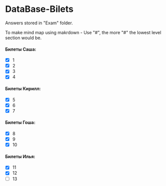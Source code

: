 # DataBase-Bilets

Answers stored in "Exam" folder.

To make mind map using makrdown - Use "#", the more "#" the lowest level section would be.
#### Билеты Саша:
- [x] 1
- [x] 2
- [x] 3
- [x] 4

#### Билеты Кирилл:
- [X] 5
- [X] 6
- [X] 7

#### Билеты Гоша:
- [X] 8
- [X] 9
- [X] 10
#### Билеты Илья:
- [x] 11
- [x] 12
- [ ] 13
